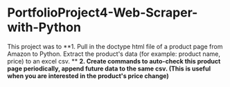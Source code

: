 # PortfolioProject4-Web-Scraper-with-Python
This project was to 
**1. Pull in the doctype html file of a product page from Amazon to Python. Extract the product's data (for example: product name, price) to an excel csv. **
**2. Create commands to auto-check this product page periodically, append future data to the same csv. (This is useful when you are interested in the product's price change)**
